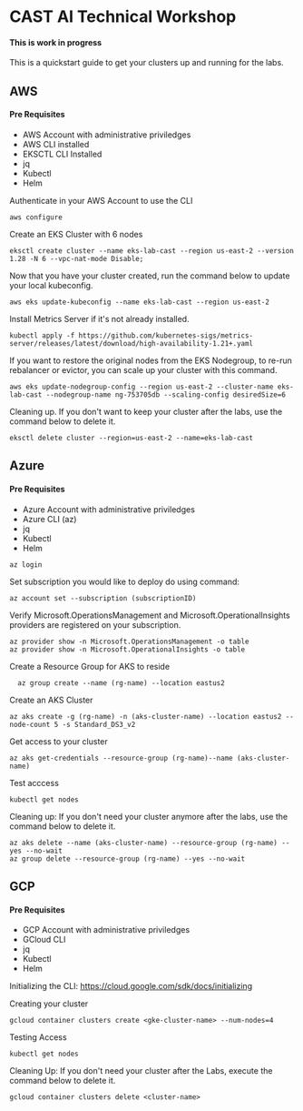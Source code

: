 # CAST AI Technical Workshop
#### This is work in progress

This is a quickstart guide to get your clusters up and running for the labs.


## AWS
#### Pre Requisites
- AWS Account with administrative priviledges
- AWS CLI installed
- EKSCTL CLI Installed
- jq
- Kubectl
- Helm


Authenticate in your AWS Account to use the CLI

```
aws configure
```

Create an EKS Cluster with 6 nodes
```
eksctl create cluster --name eks-lab-cast --region us-east-2 --version 1.28 -N 6 --vpc-nat-mode Disable;
```

Now that you have your cluster created, run the command below to update your local kubeconfig.

```
aws eks update-kubeconfig --name eks-lab-cast --region us-east-2
```

Install Metrics Server if it's not already installed.
```
kubectl apply -f https://github.com/kubernetes-sigs/metrics-server/releases/latest/download/high-availability-1.21+.yaml
```

If you want to restore the original nodes from the EKS Nodegroup, to re-run rebalancer or evictor, you can scale up your cluster with this command.
```
aws eks update-nodegroup-config --region us-east-2 --cluster-name eks-lab-cast --nodegroup-name ng-753705db --scaling-config desiredSize=6
```

Cleaning up. If you don't want to keep your cluster after the labs, use the command below to delete it.
```
eksctl delete cluster --region=us-east-2 --name=eks-lab-cast
```


## Azure
#### Pre Requisites
- Azure Account with administrative priviledges
- Azure CLI (az)
- jq
- Kubectl
- Helm

 ```
 az login
```

Set subscription you would like to deploy do using command: 
```
az account set --subscription (subscriptionID)
```

Verify Microsoft.OperationsManagement and Microsoft.OperationalInsights providers are registered on your subscription. 
```
az provider show -n Microsoft.OperationsManagement -o table
az provider show -n Microsoft.OperationalInsights -o table
```

Create a Resource Group for AKS to reside 
```
  az group create --name (rg-name) --location eastus2
```
Create an AKS Cluster
```
az aks create -g (rg-name) -n (aks-cluster-name) --location eastus2 --node-count 5 -s Standard_DS3_v2
```

Get access to your cluster
```
az aks get-credentials --resource-group (rg-name)--name (aks-cluster-name)
```

Test acccess
```
kubectl get nodes
```

Cleaning up: If you don't need your cluster anymore after the labs, use the command below to delete it.
```
az aks delete --name (aks-cluster-name) --resource-group (rg-name) --yes --no-wait
az group delete --resource-group (rg-name) --yes --no-wait
```

## GCP
#### Pre Requisites
- GCP Account with administrative priviledges
- GCloud CLI 
- jq
- Kubectl
- Helm

Initializing the CLI: https://cloud.google.com/sdk/docs/initializing

Creating your cluster
 ```
 gcloud container clusters create <gke-cluster-name> --num-nodes=4
 ```

Testing Access
```
kubectl get nodes
```

Cleaning Up: If you don't need your cluster after the Labs, execute the command below to delete it.
```
gcloud container clusters delete <cluster-name>
```
